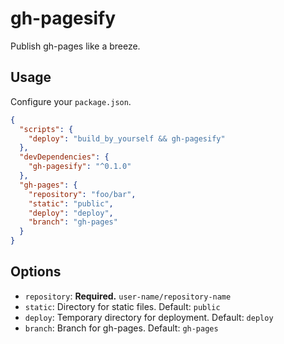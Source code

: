 # gh-pagesify

Publish gh-pages like a breeze.

## Usage

Configure your `package.json`.

```json
{
  "scripts": {
    "deploy": "build_by_yourself && gh-pagesify"
  },
  "devDependencies": {
    "gh-pagesify": "^0.1.0"
  },
  "gh-pages": {
    "repository": "foo/bar",
    "static": "public",
    "deploy": "deploy",
    "branch": "gh-pages"
  }
}
```

## Options

- `repository`: **Required.** `user-name/repository-name`
- `static`: Directory for static files. Default: `public`
- `deploy`: Temporary directory for deployment. Default: `deploy`
- `branch`: Branch for gh-pages. Default: `gh-pages`
